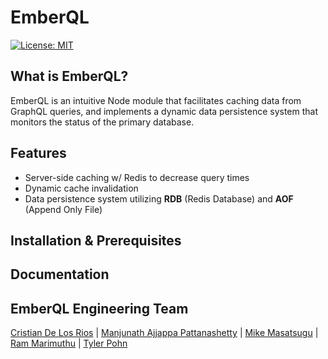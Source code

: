 # EmberQL

[![License: MIT](https://img.shields.io/badge/License-MIT-yellow.svg)](https://github.com/oslabs-beta/EmberQL/blob/dev/LICENSE)
## What is EmberQL?

EmberQL is an intuitive Node module that facilitates caching data from GraphQL queries, and implements a dynamic data persistence system that monitors the status of the primary database.
## Features

 - Server-side caching w/ Redis to decrease query times
 - Dynamic cache invalidation
 - Data persistence system utilizing **RDB** (Redis Database) and **AOF** (Append Only File)
 
## Installation & Prerequisites

## Documentation

## EmberQL Engineering Team

[Cristian De Los Rios](https://github.com/Cristian-DeLosRios) | 
[Manjunath Ajjappa Pattanashetty](https://github.com/manjunathap85) | 
[Mike Masatsugu](https://github.com/mikemasatsugu) | 
[Ram Marimuthu](https://github.com/rammarimuthu) | 
[Tyler Pohn](https://github.com/tylerpohn)
